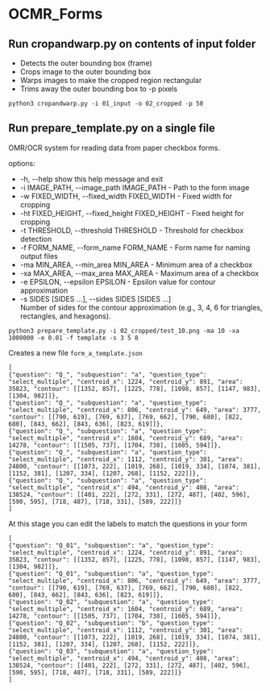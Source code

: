 # OCMR_Forms

## Run cropandwarp.py on contents of input folder
* Detects the outer bounding box (frame) 
* Crops image to the outer bounding box
* Warps images to make the cropped region rectangular
* Trims away the outer bounding box to -p pixels
  
```python3 cropandwarp.py -i 01_input -o 02_cropped -p 50```

## Run prepare_template.py on a single file 
OMR/OCR system for reading data from paper checkbox forms.

options:
*  -h, --help            show this help message and exit
*  -i IMAGE_PATH, --image_path IMAGE_PATH - Path to the form image  
*  -w FIXED_WIDTH, --fixed_width FIXED_WIDTH  - Fixed width for cropping  
*  -ht FIXED_HEIGHT, --fixed_height FIXED_HEIGHT - Fixed height for cropping  
*  -t THRESHOLD, --threshold THRESHOLD - Threshold for checkbox detection  
*  -f FORM_NAME, --form_name FORM_NAME - Form name for naming output files  
*  -ma MIN_AREA, --min_area MIN_AREA - Minimum area of a checkbox  
*  -xa MAX_AREA, --max_area MAX_AREA - Maximum area of a checkbox  
*  -e EPSILON, --epsilon EPSILON - Epsilon value for contour approximation  
*  -s SIDES [SIDES ...], --sides SIDES [SIDES ...]  
       Number of sides for the contour approximation (e.g., 3, 4, 6 for triangles, rectangles, and hexagons).  
       
```python3 prepare_template.py -i 02_cropped/test_10.png -ma 10 -xa 1000000 -e 0.01 -f template -s 3 5 8 ```

Creates a new file `form_a_template.json`

```
[
{"question": "Q_", "subquestion": "a", "question_type": "select_multiple", "centroid_x": 1224, "centroid_y": 891, "area": 35823, "contour": [[1352, 857], [1225, 778], [1098, 857], [1147, 983], [1304, 982]]},
{"question": "Q_", "subquestion": "a", "question_type": "select_multiple", "centroid_x": 806, "centroid_y": 649, "area": 3777, "contour": [[790, 619], [769, 637], [769, 662], [790, 680], [822, 680], [843, 662], [843, 636], [823, 619]]},
{"question": "Q_", "subquestion": "a", "question_type": "select_multiple", "centroid_x": 1604, "centroid_y": 689, "area": 14278, "contour": [[1505, 737], [1704, 738], [1605, 594]]},
{"question": "Q_", "subquestion": "a", "question_type": "select_multiple", "centroid_x": 1112, "centroid_y": 301, "area": 24800, "contour": [[1073, 222], [1019, 268], [1019, 334], [1074, 381], [1152, 381], [1207, 334], [1207, 268], [1152, 222]]},
{"question": "Q_", "subquestion": "a", "question_type": "select_multiple", "centroid_x": 494, "centroid_y": 408, "area": 138524, "contour": [[401, 222], [272, 331], [272, 487], [402, 596], [590, 595], [718, 487], [718, 331], [589, 222]]}
]
```

At this stage you can edit the labels to match the questions in your form

```
[
{"question": "Q_01", "subquestion": "a", "question_type": "select_multiple", "centroid_x": 1224, "centroid_y": 891, "area": 35823, "contour": [[1352, 857], [1225, 778], [1098, 857], [1147, 983], [1304, 982]]},
{"question": "Q_01", "subquestion": "a", "question_type": "select_multiple", "centroid_x": 806, "centroid_y": 649, "area": 3777, "contour": [[790, 619], [769, 637], [769, 662], [790, 680], [822, 680], [843, 662], [843, 636], [823, 619]]},
{"question": "Q_02", "subquestion": "a", "question_type": "select_multiple", "centroid_x": 1604, "centroid_y": 689, "area": 14278, "contour": [[1505, 737], [1704, 738], [1605, 594]]},
{"question": "Q_02", "subquestion": "b", "question_type": "select_multiple", "centroid_x": 1112, "centroid_y": 301, "area": 24800, "contour": [[1073, 222], [1019, 268], [1019, 334], [1074, 381], [1152, 381], [1207, 334], [1207, 268], [1152, 222]]},
{"question": "Q_03", "subquestion": "a", "question_type": "select_multiple", "centroid_x": 494, "centroid_y": 408, "area": 138524, "contour": [[401, 222], [272, 331], [272, 487], [402, 596], [590, 595], [718, 487], [718, 331], [589, 222]]}
]
```
```
